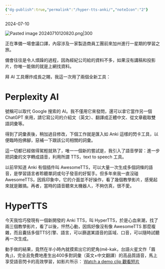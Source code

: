 ```yaml
---
{"dg-publish":true,"permalink":"/hyper-tts-anki/","noteIcon":"2"}
---
```


2024-07-10


![Pasted image 20240710120820.png|300](/img/user/_attachments/_OB/Pasted%20image%2020240710120820.png)

正在準備一場會議口譯，內容涉及一家製造商員工團前來加州進行一星期的學習之旅。

備會往往是令人煩躁的過程，因為經紀公司給的資料不多，如果沒有講稿和投影片，你唯一能做的就是上網找資料。

拜 AI 工具爆炸成長之賜，我這一次用了兩個全新工具：

# Perplexity AI

號稱可以取代 Google 搜索的 AI。我不僅用它來發問，還可以拿它當作另一個 ChatGPT 來用，請它寫公司的介紹文（英文）、翻譯成正體中文、從文章截取雙語詞彙等。

得到了詞彙表後，稍加過目修改，下個工作就是匯入如 Anki 這樣的閃卡工具，以便臨時抱佛腳，惡補一下跟該公司相關的詞彙。

這一切都已經做得駕輕就熟了，唯一一個新的嘗試是，我引入了語音學習：進一步把詞彙的文字轉成語音，利用所謂 TTS，text to speech 工具。

以前早知道 Anki 有個插件叫 AwesomeTTS，可以大量一次生成多個詞條的語音，是學習語言者聆聽單詞或句子發音的好幫手。但多年來我一直沒碰 AwesomeTTS，因爲印象中，它的介面並不好操作，看了幾個教學影片，感覺起來就是難搞。再者，當時的語音聽來太機器人，不夠仿真，很不愛。

# HyperTTS

今天我恰巧發現有一個新開發的 Anki TTS，叫 HyperTTS，於是心血來潮，找了兩三個教學影片，看了以後，怦然心動，因爲好像沒有像 AwesomeTTS 那麼複雜，而且囊括多個TTS引擎、語言，可以篩選某語音的區域、口音，可以隨時試聽再一次生成。

動手做的結果，竟然在半小時內就摸索出它的鋩角(mê-kak，台語火星文作「眉角」)，完全且免費地產生出400多對詞彙（英文+中文翻譯）的高品質語音，馬上享受語音閃卡的高效學習，如影片所示： [Watch a demo clip 觀看短片](https://youtube.com/shorts/xBr2fLfARhw) 



